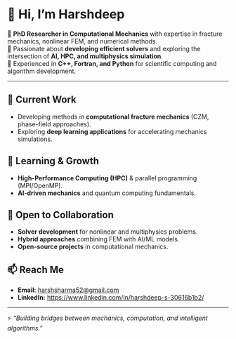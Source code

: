 # 👋 Hi, I’m Harshdeep  

🔹 **PhD Researcher in Computational Mechanics** with expertise in fracture mechanics, nonlinear FEM, and numerical methods.  
🔹 Passionate about **developing efficient solvers** and exploring the intersection of **AI, HPC, and multiphysics simulation**.  
🔹 Experienced in **C++, Fortran, and Python** for scientific computing and algorithm development.  

---

## 🔭 Current Work
- Developing methods in **computational fracture mechanics** (CZM, phase-field approaches).  
- Exploring **deep learning applications** for accelerating mechanics simulations.  

## 🌱 Learning & Growth
- **High-Performance Computing (HPC)** & parallel programming (MPI/OpenMP).  
- **AI-driven mechanics** and quantum computing fundamentals.  

## 🤝 Open to Collaboration
- **Solver development** for nonlinear and multiphysics problems.  
- **Hybrid approaches** combining FEM with AI/ML models.  
- **Open-source projects** in computational mechanics.  

## 📫 Reach Me
- **Email:** harshsharma52@gmail.com  
- **LinkedIn:** https://www.linkedin.com/in/harshdeep-s-30616b1b2/   

---

⚡ *“Building bridges between mechanics, computation, and intelligent algorithms.”*  
